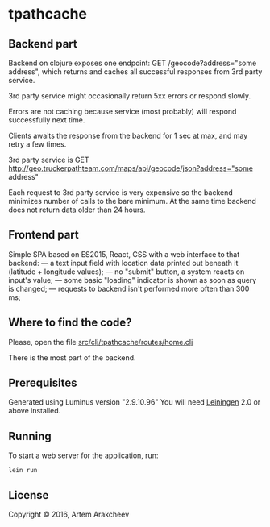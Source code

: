 # tpathcache

## Backend part

Backend on clojure exposes one endpoint: GET /geocode?address="some address", which returns and caches all successful responses from 3rd party service.

3rd party service might occasionally return 5xx errors or respond slowly.

Errors are not caching because service (most probably) will respond successfully next time.

Clients awaits the response from the backend for 1 sec at max, and may retry a few times.

3rd party service is GET http://geo.truckerpathteam.com/maps/api/geocode/json?address="some address"

Each request to 3rd party service is very expensive so the backend minimizes number of calls to the bare minimum. At the same time backend does not return data older than 24 hours.

## Frontend part

Simple SPA based on ES2015, React, CSS with a web interface to that backend:
— a text input field with location data printed out beneath it (latitude + longitude values);
— no "submit" button, a system reacts on input's value;
— some basic "loading" indicator is shown as soon as query is changed;
— requests to backend isn't performed more often than 300 ms;

## Where to find the code?

Please, open the file
[src/clj/tpathcache/routes/home.clj](src/clj/tpathcache/routes/home.clj)

There is the most part of the backend.

## Prerequisites

Generated using Luminus version "2.9.10.96"
You will need [Leiningen][1] 2.0 or above installed.

[1]: https://github.com/technomancy/leiningen

## Running

To start a web server for the application, run:

    lein run

## License

Copyright © 2016, Artem Arakcheev
